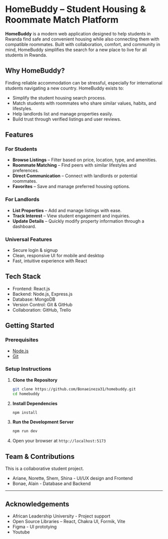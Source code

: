 # HomeBuddy – Student Housing & Roommate Match Platform

**HomeBuddy** is a modern web application designed to help students in Rwanda find safe and convenient housing while also connecting them with compatible roommates. Built with collaboration, comfort, and community in mind, HomeBuddy simplifies the search for a new place to live for all students in Rwanda.

## Why HomeBuddy?

Finding reliable accommodation can be stressful, especially for international students navigating a new country. HomeBuddy exists to:

- Simplify the student housing search process.
- Match students with roommates who share similar values, habits, and lifestyles.
- Help landlords list and manage properties easily.
- Build trust through verified listings and user reviews.

## Features

### For Students
- **Browse Listings** – Filter based on price, location, type, and amenities.
- **Roommate Matching** – Find peers with similar lifestyles and preferences.
- **Direct Communication** – Connect with landlords or potential roommates.
- **Favorites** – Save and manage preferred housing options.

### For Landlords
- **List Properties** – Add and manage listings with ease.
- **Track Interest** – View student engagement and inquiries.
- **Update Details** – Quickly modify property information through a dashboard.

### Universal Features
- Secure login & signup
- Clean, responsive UI for mobile and desktop
- Fast, intuitive experience with React

## Tech Stack

- Frontend: React.js
- Backend: Node.js, Express.js
- Database: MongoDB
- Version Control: Git & GitHub
- Collaboration: GitHub, Trello

## Getting Started

### Prerequisites
- [Node.js](https://nodejs.org/)
- [Git](https://git-scm.com/)

### Setup Instructions

1. **Clone the Repository**
   ```bash
   git clone https://github.com/Bonaeineza31/homebuddy.git
   cd homebuddy
2. **Install Dependencies**
   ```bash
   npm install
3. **Run the Development Server**
   ```bash
   npm run dev
4. Open your browser at `http://localhost:5173`

## Team & Contributions
This is a collaborative student project.
- Ariane, Norette, Shem, Shina - UI/UX design and Frontend
- Bonae, Alain - Database and Backend

---

## Acknowledgements
- African Leadership University - Project support
- Open Source Libraries – React, Chakra UI, Formik, Vite
- Figma - UI prototying
- Youtube
